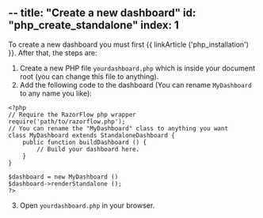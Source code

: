 --
title: "Create a new dashboard"
id: "php_create_standalone"
index: 1
--



To create a new dashboard you must first {{ linkArticle ('php_installation') }}. After that, the steps are:

1. Create a new PHP file `yourdashboard.php` which is inside your document root (you can change this file to anything).
2. Add the following code to the dashboard (You can rename `MyDashboard` to any name you like):

~~~
<?php
// Require the RazorFlow php wrapper
require('path/to/razorflow.php');
// You can rename the "MyDashboard" class to anything you want
class MyDashboard extends StandaloneDashboard {
	public function buildDashboard () {
		// Build your dashboard here.
	}
}

$dashboard = new MyDashboard ()
$dashboard->renderStandalone ();
?>
~~~

3. Open `yourdashboard.php` in your browser.
